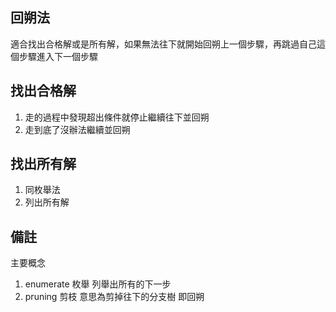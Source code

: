 ## 回朔法

適合找出合格解或是所有解，如果無法往下就開始回朔上一個步驟，再跳過自己這個步驟進入下一個步驟

## 找出合格解
1. 走的過程中發現超出條件就停止繼續往下並回朔
2. 走到底了沒辦法繼續並回朔

## 找出所有解
1. 同枚舉法
2. 列出所有解

## 備註
主要概念
1. enumerate 枚舉
   列舉出所有的下一步 
2. pruning 剪枝
   意思為剪掉往下的分支樹
   即回朔 